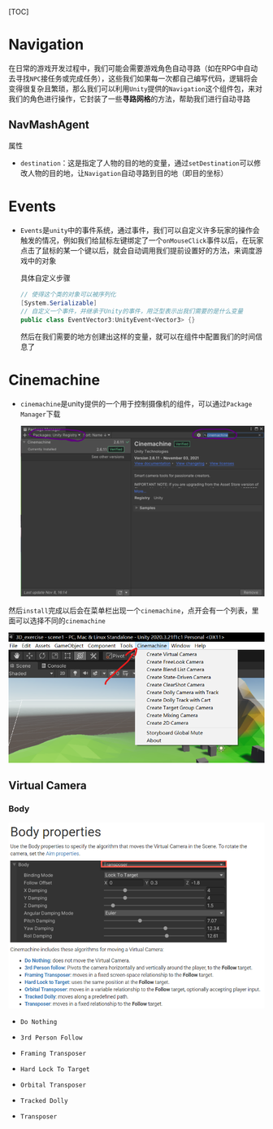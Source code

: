 [TOC]

# Navigation

在日常的游戏开发过程中，我们可能会需要游戏角色自动寻路（如在RPG中自动去寻找`NPC`接任务或完成任务），这些我们如果每一次都自己编写代码，逻辑将会变得很复杂且繁琐，那么我们可以利用`Unity`提供的`Navigation`这个组件包，来对我们的角色进行操作，它封装了一些**寻路网格**的方法，帮助我们进行自动寻路

## NavMashAgent

属性

- `destination`：这是指定了人物的目的地的变量，通过`setDestination`可以修改人物的目的地，让`Navigation`自动寻路到目的地（即目的坐标）

# Events

- `Events`是`unity`中的事件系统，通过事件，我们可以自定义许多玩家的操作会触发的情况，例如我们给鼠标左键绑定了一个`onMouseClick`事件以后，在玩家点击了鼠标的某一个键以后，就会自动调用我们提前设置好的方法，来调度游戏中的对象

  具体自定义步骤

  ```C#
  // 使得这个类的对象可以被序列化
  [System.Serializable]
  // 自定义一个事件，并继承于Unity的事件，用泛型表示出我们需要的是什么变量
  public class EventVector3:UnityEvent<Vector3> {}
  ```

  然后在我们需要的地方创建出这样的变量，就可以在组件中配置我们的时间信息了

# Cinemachine

- `cinemachine`是unity提供的一个用于控制摄像机的组件，可以通过`Package Manager`下载

  <img src="./cinemachine/cinemachine.png" alt="cinemachine" style="zoom:67%;" />

然后`install`完成以后会在菜单栏出现一个`cinemachine`，点开会有一个列表，里面可以选择不同的`cinemachine`

<img src="./cinemachine/cinemachine_box.png" alt="cinemachineBox" style="zoom:67%;" />

## Virtual Camera

### Body

<img src="cinemachine\Virtual Camera\BodyProperties.png" alt="BodyProperties_DoNothing" style="zoom:67%;" />

- `Do Nothing`

  

- `3rd Person Follow`

- `Framing Transposer`

- `Hard Lock To Target`

- `Orbital Transposer`

- `Tracked Dolly`

- `Transposer`

